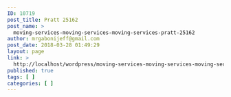 ```yaml
---
ID: 10719
post_title: Pratt 25162
post_name: >
  moving-services-moving-services-moving-services-pratt-25162
author: mrgabonijeff@gmail.com
post_date: 2018-03-28 01:49:29
layout: page
link: >
  http://localhost/wordpress/moving-services-moving-services-moving-services-pratt-25162/
published: true
tags: [ ]
categories: [ ]
---
```


